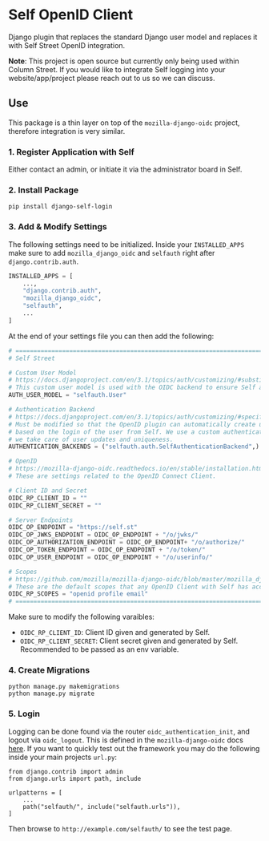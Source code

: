 

# Self OpenID Client

Django plugin that replaces the standard Django user model and replaces it with Self Street OpenID integration.

**Note**: This project is open source but currently only being used within Column Street. If you would like to integrate Self logging into your website/app/project please reach out to us so we can discuss. 

## Use

This package is a thin layer on top of the `mozilla-django-oidc` project, therefore integration is very similar. 

### 1. Register Application with Self

Either contact an admin, or initiate it via the administrator board in Self.

### 2. Install Package

```
pip install django-self-login
```

### 3. Add & Modify Settings

The following settings need to be initialized. Inside your `INSTALLED_APPS` make sure to add `mozilla_django_oidc` and `selfauth` right after `django.contrib.auth`. 

```python
INSTALLED_APPS = [
    ...,
    "django.contrib.auth",
    "mozilla_django_oidc",
    "selfauth",
    ...
]
```

At the end of your settings file you can then add the following:

```python
# =======================================================================================================
# Self Street

# Custom User Model
# https://docs.djangoproject.com/en/3.1/topics/auth/customizing/#substituting-a-custom-user-model
# This custom user model is used with the OIDC backend to ensure Self and Meta communicate properly.
AUTH_USER_MODEL = "selfauth.User"

# Authentication Backend
# https://docs.djangoproject.com/en/3.1/topics/auth/customizing/#specifying-authentication-backends
# Must be modified so that the OpenID plugin can automatically create users
# based on the login of the user from Self. We use a custom authentication so that
# we take care of user updates and uniqueness.
AUTHENTICATION_BACKENDS = ("selfauth.auth.SelfAuthenticationBackend",)

# OpenID
# https://mozilla-django-oidc.readthedocs.io/en/stable/installation.html#choose-the-appropriate-algorithm
# These are settings related to the OpenID Connect Client.

# Client ID and Secret
OIDC_RP_CLIENT_ID = ""
OIDC_RP_CLIENT_SECRET = ""

# Server Endpoints
OIDC_OP_ENDPOINT = "https://self.st"
OIDC_OP_JWKS_ENDPOINT = OIDC_OP_ENDPOINT + "/o/jwks/"
OIDC_OP_AUTHORIZATION_ENDPOINT = OIDC_OP_ENDPOINT+ "/o/authorize/"
OIDC_OP_TOKEN_ENDPOINT = OIDC_OP_ENDPOINT + "/o/token/"
OIDC_OP_USER_ENDPOINT = OIDC_OP_ENDPOINT + "/o/userinfo/"

# Scopes
# https://github.com/mozilla/mozilla-django-oidc/blob/master/mozilla_django_oidc/auth.py#L84
# These are the default scopes that any OpenID Client with Self has access to. Add any extra if you have. 
OIDC_RP_SCOPES = "openid profile email"
# =======================================================================================================
```

Make sure to modify the following varaibles:

* `OIDC_RP_CLIENT_ID`: Client ID given and generated by Self.
* `OIDC_RP_CLIENT_SECRET`: Client secret given and generated by Self. Recommended to be passed as an env variable.

### 4. Create Migrations

```
python manage.py makemigrations
python manage.py migrate
```

### 5. Login

Logging can be done found via the router `oidc_authentication_init`, and logout via `oidc_logout`. This is defined in the `mozilla-django-oidc` docs [here](https://mozilla-django-oidc.readthedocs.io/en/stable/installation.html#enable-login-and-logout-functionality-in-templates). If you want to quickly test out the framework you may do the following inside your main projects `url.py`:

```django
from django.contrib import admin
from django.urls import path, include

urlpatterns = [
    ...
    path("selfauth/", include("selfauth.urls")),
]
```

Then browse to `http://example.com/selfauth/` to see the test page.
